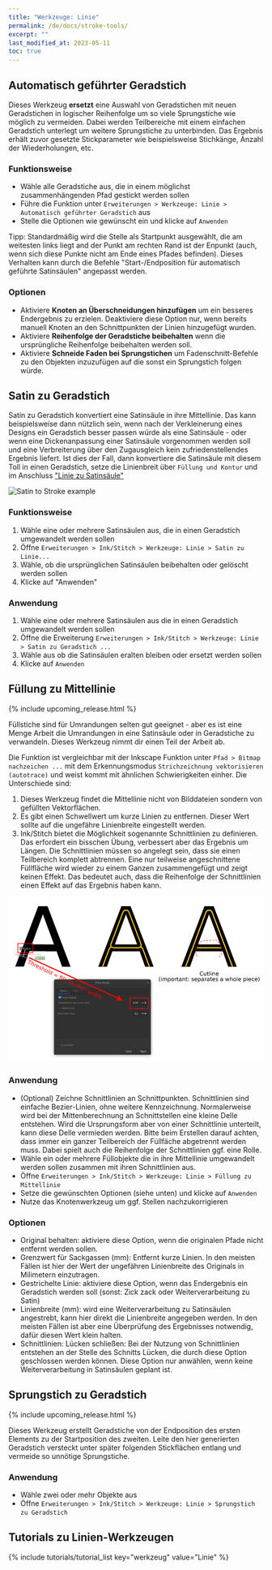 ```yaml
---
title: "Werkzeuge: Linie"
permalink: /de/docs/stroke-tools/
excerpt: ""
last_modified_at: 2023-05-11
toc: true
---
```

## Automatisch geführter Geradstich

Dieses Werkzeug **ersetzt** eine Auswahl von Geradstichen mit neuen Geradstichen in logischer Reihenfolge um so viele Sprungstiche wie möglich zu vermeiden.
Dabei werden Teilbereiche mit einem einfachen Geradstich unterlegt um weitere Sprungstiche zu unterbinden. Das Ergebnis erhält zuvor gesetzte Stickparameter wie beispielsweise Stichkänge, Anzahl der Wiederholungen, etc.

### Funktionsweise

- Wähle alle Geradstiche aus, die in einem möglichst zusammenhängenden Pfad gestickt werden sollen
- Führe die Funktion unter `Erweiterungen > Werkzeuge: Linie > Automatisch geführter Geradstich` aus
- Stelle die Optionen wie gewünscht ein und klicke auf `Anwenden`

Tipp: Standardmäßig wird die Stelle als Startpunkt ausgewählt, die am weitesten links liegt and der Punkt am rechten Rand ist der Enpunkt (auch, wenn sich diese Punkte nicht am Ende eines Pfades befinden). Dieses Verhalten kann durch die Befehle "Start-/Endposition für automatisch geführte Satinsäulen" angepasst werden.

### Optionen

- Aktiviere **Knoten an Überschneidungen hinzufügen** um ein besseres Endergebnis zu erzielen. Deaktiviere diese Option nur, wenn bereits manuell Knoten an den Schnittpunkten der Linien hinzugefügt wurden.
- Aktiviere **Reihenfolge der Geradstiche beibehalten** wenn die ursprüngliche Reihenfolge beibehalten werden soll.
- Aktiviere **Schneide Faden bei Sprungstichen** um Fadenschnitt-Befehle zu den Objekten inzuzufügen auf die sonst ein Sprungstich folgen würde.

## Satin zu Geradstich

Satin zu Geradstich konvertiert eine Satinsäule in ihre Mittellinie. Das kann beispielsweise dann nützlich sein, wenn nach der Verkleinerung eines Designs ein Geradstich besser passen würde als eine Satinsäule - oder wenn eine Dickenanpassung einer Satinsäule vorgenommen werden soll und eine Verbreiterung über den Zugausgleich kein zufriedenstellendes Ergebnis liefert. Ist dies der Fall, dann konvertiere die Satinsäule mit diesem Toll in einen Geradstich, setze die Linienbreit über `Füllung und Kontur` und im Anschluss ["Linie zu Satinsäule"](/docs/satin-tools/#convert-line-to-satin)

![Satin to Stroke example](/assets/images/docs/en/satin_to_stroke.png)

### Funktionsweise

1. Wähle eine oder mehrere Satinsäulen aus, die in einen Geradstich umgewandelt werden sollen
2. Öffne `Erweiterungen > Ink/Stitch > Werkzeuge: Linie > Satin zu Linie...`
3. Wähle, ob die ursprünglichen Satinsäulen beibehalten oder gelöscht werden sollen
4. Klicke auf "Anwenden"

### Anwendung

1. Wähle eine oder mehrere Satinsäulen aus die in einen Geradstich umgewandelt werden sollen
2. Öffne die Erweiterung `Erweiterungen > Ink/Stitch > Werkzeuge: Linie > Satin zu Geradstich ...`
3. Wähle aus ob die Satinsäulen eralten bleiben oder ersetzt werden sollen
4. Klicke auf `Anwenden`

## Füllung zu Mittellinie

{% include upcoming_release.html %}

Füllstiche sind für Umrandungen selten gut geeignet - aber es ist eine Menge Arbeit die Umrandungen in eine Satinsäule oder in Geradstiche zu verwandeln. Dieses Werkzeug nimmt dir einen Teil der Arbeit ab.

Die Funktion ist vergleichbar mit der Inkscape Funktion unter `Pfad > Bitmap nachzeichen ...` mit dem Erkennungsmodus `Strichzeichnung vektorisieren (autotrace)` und weist kommt mit ähnlichen Schwierigkeiten einher. Die Unterschiede sind:

1. Dieses Werkzeug findet die Mittellinie nicht von Bilddateien sondern von gefüllten Vektorflächen.
2. Es gibt einen Schwellwert um kurze Linien zu entfernen. Dieser Wert sollte auf die ungefähre Linienbreite eingestellt werden.
3. Ink/Stitch bietet die Möglichkeit sogenannte Schnittlinien zu definieren. Das erfordert ein bisschen Übung, verbessert aber das Ergebnis um Längen. Die Schnittlinien müssen so angelegt sein, dass sie einen Teilbereich komplett abtrennen. Eine nur teilweise angeschnittene Füllfläche wird wieder zu einem Ganzen zusammengefügt und zeigt keinen Effekt. Das bedeutet auch, dass die Reihenfolge der Schnittlinien einen Effekt auf das Ergebnis haben kann.

![Fill to Stroke](/assets/images/docs/en/fill_to_stroke.png)

### Anwendung

*  (Optional) Zeichne Schnittlinien an Schnittpunkten. Schnittlinien sind einfache Bezier-Linien, ohne weitere Kennzeichnung. Normalerweise wird bei der Mittenberechnung an Schnittstellen eine kleine Delle entstehen. Wird die Ursprungsform aber von einer Schnittlinie unterteilt, kann diese Delle vermieden werden. Bitte beim Erstellen darauf achten, dass immer ein ganzer Teilbereich der Füllfäche abgetrennt werden muss. Dabei spielt auch die Reihenfolge der Schnittlinien ggf. eine Rolle.
* Wähle ein oder mehrere Füllobjekte die in ihre Mittellinie umgewandelt werden sollen zusammen mit ihren Schnittlinien aus.
* Öffne `Erweiterungen > Ink/Stitch > Werkzeuge: Linie > Füllung zu Mittellinie`
* Setze die gewünschten Optionen (siehe unten) und klicke auf `Anwenden`
* Nutze das Knotenwerkzeug um ggf. Stellen nachzukorrigieren

### Optionen

* Original behalten: aktiviere diese Option, wenn die originalen Pfade nicht entfernt werden sollen.
* Grenzwert für Sackgassen (mm): Entfernt kurze Linien. In den meisten Fällen ist hier der Wert der ungefähren Linienbreite des Originals in Milimetern einzutragen.
* Gestrichelte Linie: aktiviere diese Option, wenn das Endergebnis ein Geradstich werden soll (sonst: Zick zack oder Weiterverarbeitung zu Satin)
* Linienbreite (mm): wird eine Weiterverarbeitung zu Satinsäulen angestrebt, kann hier direkt die Linienbreite angegeben werden. In den meisten Fällen ist aber eine Überprüfung des Ergebnisses notwendig, dafür diesen Wert klein halten.
* Schnittlinien: Lücken schließen: Bei der Nutzung von Schnittlinien entstehen an der Stelle des Schnitts Lücken, die durch diese Option geschlossen werden können. Diese Option nur anwählen, wenn keine Weiterverarbeitung in Satinsäulen geplant ist.

## Sprungstich zu Geradstich

{% include upcoming_release.html %}

Dieses Werkzeug erstellt Geradstiche von der Endposition des ersten Elements zu der Startposition des zweiten. Leite den hier generierten Geradstich versteckt unter später folgenden Stickflächen entlang und vermeide so unnötige Sprungstiche.

### Anwendung

* Wähle zwei oder mehr Objekte aus
* Öffne `Erweiterungen > Ink/Stitch > Werkzeuge: Linie > Sprungstich zu Geradstich`

## Tutorials zu Linien-Werkzeugen

{% include tutorials/tutorial_list key="werkzeug" value="Linie" %}
